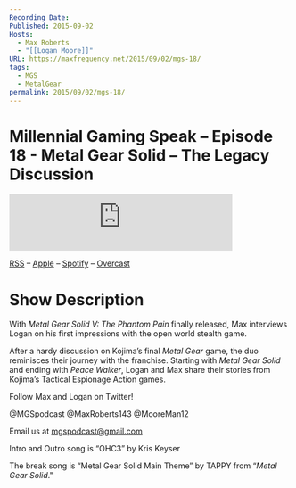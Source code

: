 ```yaml
---
Recording Date: 
Published: 2015-09-02
Hosts:
  - Max Roberts
  - "[[Logan Moore]]"
URL: https://maxfrequency.net/2015/09/02/mgs-18/
tags:
  - MGS
  - MetalGear
permalink: 2015/09/02/mgs-18/
---
```

# Millennial Gaming Speak – Episode 18 - Metal Gear Solid – The Legacy Discussion

<iframe src="https://podcasters.spotify.com/pod/show/millennialgamingspeak/embed/episodes/Episode-18-Metal-Gear-Solid--The-Legacy-Discussion-e1adhsc/a-a6ts44o" height="102px" width="400px" frameborder="0" scrolling="no"></iframe>

[RSS](https://anchor.fm/s/74aa3858/podcast/rss) – [Apple](https://podcasts.apple.com/us/podcast/episode-3-gdc-wrap-up/id1000915981?i=1000542222515) – [Spotify](https://open.spotify.com/episode/7wePXT4Bt22LWifVLx3n8y) – [Overcast](https://overcast.fm/+EtIgeWxEU)
# Show Description

With *Metal Gear Solid V: The Phantom Pain* finally released, Max interviews Logan on his first impressions with the open world stealth game.

After a hardy discussion on Kojima’s final *Metal Gear* game, the duo reminisces their journey with the franchise. Starting with *Metal Gear Solid* and ending with *Peace Walker*, Logan and Max share their stories from Kojima’s Tactical Espionage Action games.

Follow Max and Logan on Twitter!

@MGSpodcast
@MaxRoberts143
@MooreMan12

Email us at mgspodcast@gmail.com

Intro and Outro song is “OHC3” by Kris Keyser

The break song is “Metal Gear Solid Main Theme” by TAPPY from “*Metal Gear Solid*."